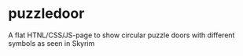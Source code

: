 # puzzledoor
A flat HTNL/CSS/JS-page to show circular puzzle doors with different symbols as seen in Skyrim
